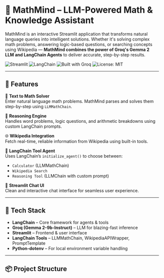 # 🧠 MathMind – LLM-Powered Math & Knowledge Assistant

MathMind is an interactive Streamlit application that transforms natural language queries into intelligent solutions. Whether it's solving complex math problems, answering logic-based questions, or searching concepts using Wikipedia — **MathMind combines the power of Groq's Gemma 2 LLM and LangChain Agents** to deliver accurate, step-by-step results.

![Streamlit](https://img.shields.io/badge/Streamlit-Deployed-red?logo=streamlit)
![LangChain](https://img.shields.io/badge/LangChain-Framework-blueviolet)
![Built with Groq](https://img.shields.io/badge/Gemma%202-9b--Instruct-yellow?logo=groq)
![License: MIT](https://img.shields.io/badge/License-MIT-green)

---

## 🚀 Features

🔢 **Text to Math Solver**  
Enter natural language math problems. MathMind parses and solves them step-by-step using `LLMMathChain`.

🧠 **Reasoning Engine**  
Handles word problems, logic questions, and arithmetic breakdowns using custom LangChain prompts.

🌐 **Wikipedia Integration**  
Fetch real-time, reliable information from Wikipedia using built-in tools.

🧠 **LangChain Tool Agent**  
Uses LangChain’s `initialize_agent()` to choose between:
- `Calculator` (LLMMathChain)
- `Wikipedia Search`
- `Reasoning Tool` (LLMChain with custom prompt)

💬 **Streamlit Chat UI**  
Clean and interactive chat interface for seamless user experience.

---

## 🧰 Tech Stack

- **LangChain** – Core framework for agents & tools  
- **Groq (Gemma 2-9b-Instruct)** – LLM for blazing-fast inference  
- **Streamlit** – Frontend & user interface  
- **LangChain Tools** – LLMMathChain, WikipediaAPIWrapper, PromptTemplate  
- **Python-dotenv** – For local environment variable handling

---

## 📦 Project Structure

